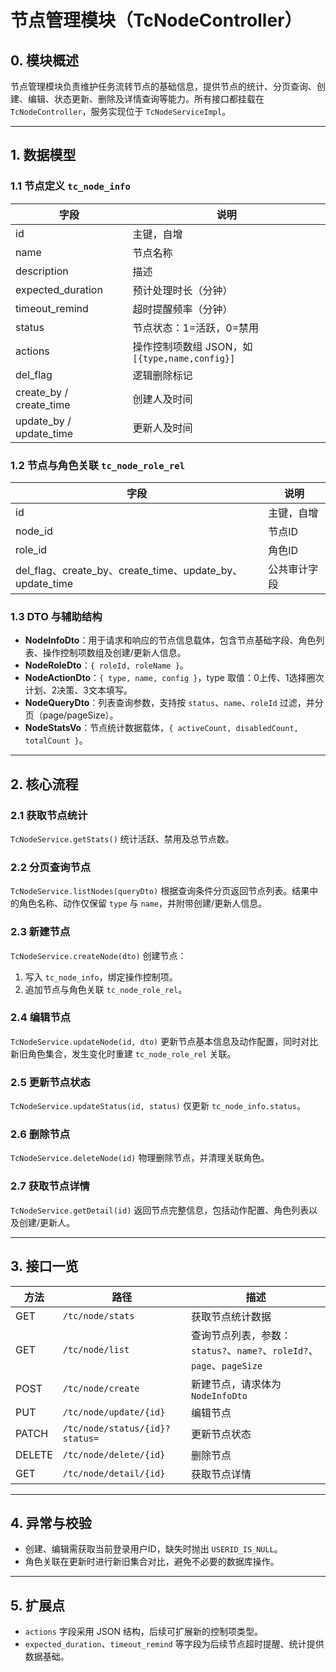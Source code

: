 # 节点管理模块（TcNodeController）

## 0. 模块概述

节点管理模块负责维护任务流转节点的基础信息，提供节点的统计、分页查询、创建、编辑、状态更新、删除及详情查询等能力。所有接口都挂载在 `TcNodeController`，服务实现位于 `TcNodeServiceImpl`。

---

## 1. 数据模型

### 1.1 节点定义 `tc_node_info`

| 字段 | 说明 |
| --- | --- |
| id | 主键，自增 |
| name | 节点名称 |
| description | 描述 |
| expected_duration | 预计处理时长（分钟） |
| timeout_remind | 超时提醒频率（分钟） |
| status | 节点状态：1=活跃，0=禁用 |
| actions | 操作控制项数组 JSON，如 `[{type,name,config}]` |
| del_flag | 逻辑删除标记 |
| create_by / create_time | 创建人及时间 |
| update_by / update_time | 更新人及时间 |

### 1.2 节点与角色关联 `tc_node_role_rel`

| 字段 | 说明 |
| --- | --- |
| id | 主键，自增 |
| node_id | 节点ID |
| role_id | 角色ID |
| del_flag、create_by、create_time、update_by、update_time | 公共审计字段 |

### 1.3 DTO 与辅助结构

* **NodeInfoDto**：用于请求和响应的节点信息载体，包含节点基础字段、角色列表、操作控制项数组及创建/更新人信息。
* **NodeRoleDto**：`{ roleId, roleName }`。
* **NodeActionDto**：`{ type, name, config }`，type 取值：0上传、1选择圈次计划、2决策、3文本填写。
* **NodeQueryDto**：列表查询参数，支持按 `status`、`name`、`roleId` 过滤，并分页（page/pageSize）。
* **NodeStatsVo**：节点统计数据载体，`{ activeCount, disabledCount, totalCount }`。

---

## 2. 核心流程

### 2.1 获取节点统计

`TcNodeService.getStats()` 统计活跃、禁用及总节点数。

### 2.2 分页查询节点

`TcNodeService.listNodes(queryDto)` 根据查询条件分页返回节点列表。结果中的角色名称、动作仅保留 `type` 与 `name`，并附带创建/更新人信息。

### 2.3 新建节点

`TcNodeService.createNode(dto)` 创建节点：
1. 写入 `tc_node_info`，绑定操作控制项。
2. 追加节点与角色关联 `tc_node_role_rel`。

### 2.4 编辑节点

`TcNodeService.updateNode(id, dto)` 更新节点基本信息及动作配置，同时对比新旧角色集合，发生变化时重建 `tc_node_role_rel` 关联。

### 2.5 更新节点状态

`TcNodeService.updateStatus(id, status)` 仅更新 `tc_node_info.status`。

### 2.6 删除节点

`TcNodeService.deleteNode(id)` 物理删除节点，并清理关联角色。

### 2.7 获取节点详情

`TcNodeService.getDetail(id)` 返回节点完整信息，包括动作配置、角色列表以及创建/更新人。

---

## 3. 接口一览

| 方法 | 路径 | 描述 |
| --- | --- | --- |
| GET | `/tc/node/stats` | 获取节点统计数据 |
| GET | `/tc/node/list` | 查询节点列表，参数：`status?`、`name?`、`roleId?`、`page`、`pageSize` |
| POST | `/tc/node/create` | 新建节点，请求体为 `NodeInfoDto` |
| PUT | `/tc/node/update/{id}` | 编辑节点 |
| PATCH | `/tc/node/status/{id}?status=` | 更新节点状态 |
| DELETE | `/tc/node/delete/{id}` | 删除节点 |
| GET | `/tc/node/detail/{id}` | 获取节点详情 |

---

## 4. 异常与校验

* 创建、编辑需获取当前登录用户ID，缺失时抛出 `USERID_IS_NULL`。
* 角色关联在更新时进行新旧集合对比，避免不必要的数据库操作。

---

## 5. 扩展点

* `actions` 字段采用 JSON 结构，后续可扩展新的控制项类型。
* `expected_duration`、`timeout_remind` 等字段为后续节点超时提醒、统计提供数据基础。


